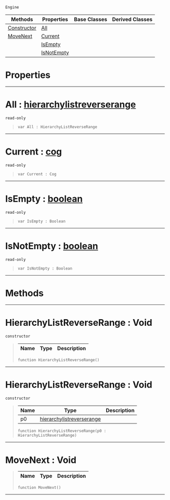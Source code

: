  `Engine`

|Methods|Properties|Base Classes|Derived Classes|
|---|---|---|---|
|[ Constructor](hierarchylistreverserange.md#hierarchylistreverserang)|[ All](hierarchylistreverserange.md#all-zilch-engine-document)| | |
|[ MoveNext](hierarchylistreverserange.md#movenext-void)|[ Current](hierarchylistreverserange.md#current-zilch-engine-docu)| | |
| |[ IsEmpty](hierarchylistreverserange.md#isempty-zilch-engine-docu)| | |
| |[ IsNotEmpty](hierarchylistreverserange.md#isnotempty-zilch-engine-d)| | |


 #  Properties


---  
 #  All : [hierarchylistreverserange](hierarchylistreverserange.md)

 `read-only`

> 
> ``` lang=cpp, name=Nada
> var All : HierarchyListReverseRange


---  
 #  Current : [cog](cog.md)

 `read-only`

> 
> ``` lang=cpp, name=Nada
> var Current : Cog


---  
 #  IsEmpty : [boolean](../nada_base_types/boolean.md)

 `read-only`

> 
> ``` lang=cpp, name=Nada
> var IsEmpty : Boolean


---  
 #  IsNotEmpty : [boolean](../nada_base_types/boolean.md)

 `read-only`

> 
> ``` lang=cpp, name=Nada
> var IsNotEmpty : Boolean


---  
 #  Methods


---  
 #  HierarchyListReverseRange : Void

 `constructor`

> 
> |Name|Type|Description|
> |---|---|---|
> ``` lang=cpp, name=Nada
> function HierarchyListReverseRange()
> ``` 


---  
 #  HierarchyListReverseRange : Void

 `constructor`

> 
> |Name|Type|Description|
> |---|---|---|
> |p0|[hierarchylistreverserange](hierarchylistreverserange.md)| |
> ``` lang=cpp, name=Nada
> function HierarchyListReverseRange(p0 : HierarchyListReverseRange)
> ``` 


---  
 #  MoveNext : Void

> 
> |Name|Type|Description|
> |---|---|---|
> ``` lang=cpp, name=Nada
> function MoveNext()
> ``` 


---  
 

 